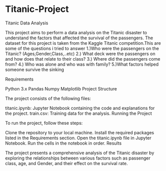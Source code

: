 # Titanic-Project
Titanic Data Analysis

This project aims to perform a data analysis on the Titanic disaster to understand the factors that affected the survival of the passengers. The dataset for this project is taken from the Kaggle Titanic competition.This are some of the questions i tried to answer
1.)Who were the passengers on the Titanic? (Ages,Gender,Class,..etc)
2.) What deck were the passengers on and how does that relate to their class?
3.) Where did the passengers come from?
4.) Who was alone and who was with family?
5.)What factors helped someone survive the sinking

Requirements

Python 3.x
Pandas
Numpy
Matplotlib
Project Structure

The project consists of the following files:

titanic.ipynb: Jupyter Notebook containing the code and explanations for the project.
train.csv: Training data for the analysis.
Running the Project

To run the project, follow these steps:

Clone the repository to your local machine.
Install the required packages listed in the Requirements section.
Open the titanic.ipynb file in Jupyter Notebook.
Run the cells in the notebook in order.
Results

The project presents a comprehensive analysis of the Titanic disaster by exploring the relationships between various factors such as passenger class, age, and Gender, and their effect on the survival rate.


